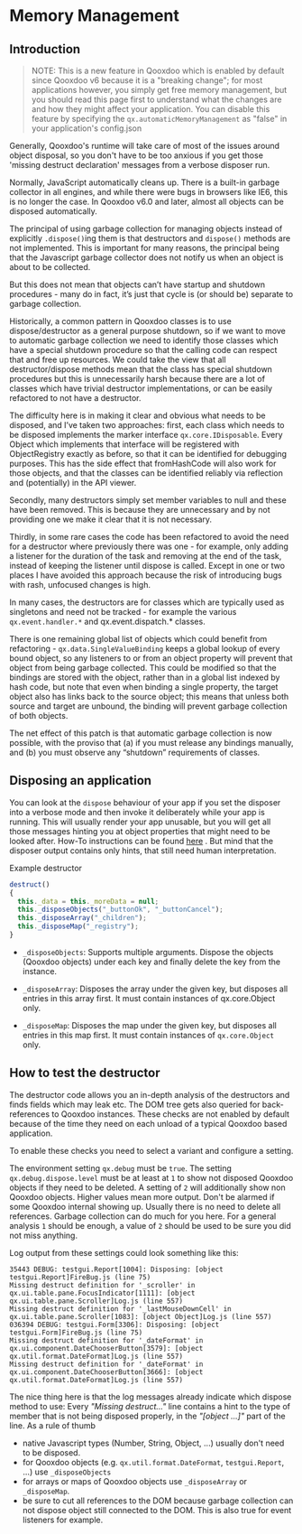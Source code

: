 # Memory Management

## Introduction

> NOTE: This is a new feature in Qooxdoo which is enabled by default since Qooxdoo
> v6 because it is a "breaking change"; for most applications however, you simply
> get free memory management, but you should read this page first to understand
> what the changes are and how they might affect your application. You can disable
> this feature by specifying the `qx.automaticMemoryManagement` as "false" in your
> application's config.json

Generally, Qooxdoo's runtime will take care of most of the issues around object
disposal, so you don't have to be too anxious if you get those 'missing destruct
declaration' messages from a verbose disposer run.

Normally, JavaScript automatically cleans up. There is a built-in garbage
collector in all engines, and while there were bugs in browsers like IE6, this
is no longer the case. In Qooxdoo v6.0 and later, almost all objects can be
disposed automatically.

The principal of using garbage collection for managing objects instead of
explicitly `.dispose()`ing them is that destructors and `dispose()` methods are not
implemented. This is important for many reasons, the principal being that the
Javascript garbage collector does not notify us when an object is about to be
collected.

But this does not mean that objects can’t have startup and shutdown procedures -
many do in fact, it’s just that cycle is (or should be) separate to garbage
collection.

Historically, a common pattern in Qooxdoo classes is to use dispose/destructor
as a general purpose shutdown, so if we want to move to automatic garbage
collection we need to identify those classes which have a special shutdown
procedure so that the calling code can respect that and free up resources. We
could take the view that all destructor/dispose methods mean that the class has
special shutdown procedures but this is unnecessarily harsh because there are a
lot of classes which have trivial destructor implementations, or can be easily
refactored to not have a destructor.

The difficulty here is in making it clear and obvious what needs to be disposed,
and I’ve taken two approaches: first, each class which needs to be disposed
implements the marker interface `qx.core.IDisposable`. Every Object which
implements that interface will be registered with ObjectRegistry exactly as
before, so that it can be identified for debugging purposes. This has the side
effect that fromHashCode will also work for those objects, and that the classes
can be identified reliably via reflection and (potentially) in the API viewer.

Secondly, many destructors simply set member variables to null and these have
been removed. This is because they are unnecessary and by not providing one we
make it clear that it is not necessary.

Thirdly, in some rare cases the code has been refactored to avoid the need for a
destructor where previously there was one - for example, only adding a listener
for the duration of the task and removing at the end of the task, instead of
keeping the listener until dispose is called. Except in one or two places I have
avoided this approach because the risk of introducing bugs with rash, unfocused
changes is high.

In many cases, the destructors are for classes which are typically used as
singletons and need not be tracked - for example the various `qx.event.handler.*`
and qx.event.dispatch.* classes.

There is one remaining global list of objects which could benefit from
refactoring - `qx.data.SingleValueBinding` keeps a global lookup of every bound
object, so any listeners to or from an object property will prevent that object
from being garbage collected. This could be modified so that the bindings are
stored with the object, rather than in a global list indexed by hash code, but
note that even when binding a single property, the target object also has links
back to the source object; this means that unless both source and target are
unbound, the binding will prevent garbage collection of both objects.

The net effect of this patch is that automatic garbage collection is now
possible, with the proviso that (a) if you must release any bindings manually,
and (b) you must observe any “shutdown” requirements of classes.

## Disposing an application

You can look at the `dispose` behaviour of your app if you set the disposer into a
verbose mode and then invoke it deliberately while your app is running. This
will usually render your app unusable, but you will get all those messages
hinting you at object properties that might need to be looked after. How-To
instructions can be found [here](#how-to-test-the-destructor) . But mind that
the disposer output contains only hints, that still need human interpretation.

Example destructor

```javascript
destruct()
{
  this._data = this._moreData = null;
  this._disposeObjects("_buttonOk", "_buttonCancel");
  this._disposeArray("_children");
  this._disposeMap("_registry");
}
```

- `_disposeObjects`: Supports multiple arguments. Dispose the objects (Qooxdoo
  objects) under each key and finally delete the key from the instance.

- `_disposeArray`: Disposes the array under the given key, but disposes all
  entries in this array first. It must contain instances of qx.core.Object only.

- `_disposeMap`: Disposes the map under the given key, but disposes all entries
  in this map first. It must contain instances of `qx.core.Object` only.

## How to test the destructor

The destructor code allows you an in-depth analysis of the destructors and finds
fields which may leak etc. The DOM tree gets also queried for back-references to
Qooxdoo instances. These checks are not enabled by default because of the time
they need on each unload of a typical Qooxdoo based application.

To enable these checks you need to select a variant and configure a setting.

The environment setting `qx.debug` must be `true`. The setting
`qx.debug.dispose.level` must be at least at `1` to show not disposed Qooxdoo
objects if they need to be deleted. A setting of `2` will additionally show non
Qooxdoo objects. Higher values mean more output. Don't be alarmed if some
Qooxdoo internal showing up. Usually there is no need to delete all references.
Garbage collection can do much for you here. For a general analysis `1` should
be enough, a value of `2` should be used to be sure you did not miss anything.

Log output from these settings could look something like this:

```
35443 DEBUG: testgui.Report[1004]: Disposing: [object testgui.Report]FireBug.js (line 75)
Missing destruct definition for '_scroller' in qx.ui.table.pane.FocusIndicator[1111]: [object qx.ui.table.pane.Scroller]Log.js (line 557)
Missing destruct definition for '_lastMouseDownCell' in qx.ui.table.pane.Scroller[1083]: [object Object]Log.js (line 557)
036394 DEBUG: testgui.Form[3306]: Disposing: [object testgui.Form]FireBug.js (line 75)
Missing destruct definition for '_dateFormat' in qx.ui.component.DateChooserButton[3579]: [object qx.util.format.DateFormat]Log.js (line 557)
Missing destruct definition for '_dateFormat' in qx.ui.component.DateChooserButton[3666]: [object qx.util.format.DateFormat]Log.js (line 557)
```

The nice thing here is that the log messages already indicate which dispose
method to use: Every _"Missing destruct..."_ line contains a hint to the type of
member that is not being disposed properly, in the _"[object ...]"_ part of the
line. As a rule of thumb

- native Javascript types (Number, String, Object, ...) usually don't need to be
  disposed.
- for Qooxdoo objects (e.g. `qx.util.format.DateFormat`, `testgui.Report`, ...) use
  `_disposeObjects`
- for arrays or maps of Qooxdoo objects use `_disposeArray` or `_disposeMap`.
- be sure to cut all references to the DOM because garbage collection can not
  dispose object still connected to the DOM. This is also true for event
  listeners for example.
